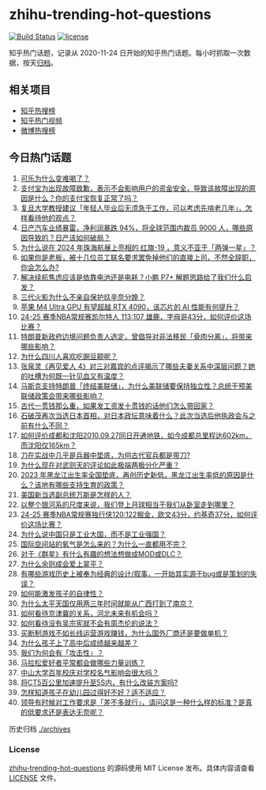 # zhihu-trending-hot-questions

[![Build Status](https://github.com/justjavac/zhihu-trending-hot-questions/workflows/ci/badge.svg?branch=master)](https://github.com/justjavac/zhihu-trending-hot-questions/actions)
[![license](https://img.shields.io/github/license/justjavac/zhihu-trending-hot-questions)](https://github.com/justjavac/zhihu-trending-hot-questions/blob/master/LICENSE)

知乎热门话题，记录从 2020-11-24
日开始的知乎热门话题。每小时抓取一次数据，按天[归档](./archives)。

## 相关项目

- [知乎热搜榜](https://github.com/justjavac/zhihu-trending-top-search)
- [知乎热门视频](https://github.com/justjavac/zhihu-trending-hot-video)
- [微博热搜榜](https://github.com/justjavac/weibo-trending-hot-search)

## 今日热门话题

<!-- BEGIN -->
<!-- 最后更新时间 Tue Nov 12 2024 02:09:41 GMT+0800 (China Standard Time) -->

1. [可乐为什么变难喝了？](https://www.zhihu.com/question/640943644)
1. [支付宝为出现故障致歉，表示不会影响用户的资金安全，导致该故障出现的原因是什么？你的支付宝恢复正常了吗？](https://www.zhihu.com/question/3834930122)
1. [复旦大学教授建议「年轻人毕业后无须急于工作，可以考虑先啃老几年」，怎样看待他的观点？](https://www.zhihu.com/question/3859575393)
1. [日产汽车业绩暴雷，净利润暴跌 94%，将全球范围内裁员 9000 人，哪些原因导致的？日产该如何破局？](https://www.zhihu.com/question/3840878787)
1. [为什么说在 2024 年珠海航展上亮相的 红旗-19 ，意义不亚于「两弹一星」？](https://www.zhihu.com/question/3427897013)
1. [如果你是老板，被十几位员工联名要求罢免掉他们的直接上司，不然全辞职，你会怎么办?](https://www.zhihu.com/question/3660334847)
1. [解决续航焦虑应该是依靠电池还是电耗？小鹏 P7+ 解题思路给了我们什么启发？](https://www.zhihu.com/question/3752410101)
1. [三代火影为什么不亲自保护玖辛奈分娩？](https://www.zhihu.com/question/291122235)
1. [苹果 M4 Ultra GPU 有望超越 RTX 4090，该芯片的 AI 性能有何提升？](https://www.zhihu.com/question/3641426906)
1. [24-25 赛季NBA常规赛凯尔特人 113:107 雄鹿，字母哥43分，如何评价这场比赛？](https://www.zhihu.com/question/3797262378)
1. [特朗普新政府边境问题负责人选定，曾倡导对非法移民「骨肉分离」，将带来哪些影响？](https://www.zhihu.com/question/3857344050)
1. [为什么四川人喜欢吃豌豆颠呢？](https://www.zhihu.com/question/2481541857)
1. [张泉灵《再见爱人 4》对三对嘉宾的点评揭示了哪些夫妻关系中深层问题？她的吐槽为何既一针见血又有温度？](https://www.zhihu.com/question/2719989215)
1. [马斯克支持特朗普「终结美联储」，为什么美联储要保持独立性？总统干预美联储政策会带来哪些影响？](https://www.zhihu.com/question/3856547979)
1. [古代一贯钱那么重，如果发工资发十贯钱的话他们怎么带回家？](https://www.zhihu.com/question/1623757807)
1. [石破茂再次当选日本首相，对日本政坛意味着什么？此次当选后他执政会与之前有什么不同？](https://www.zhihu.com/question/3855409835)
1. [如何评价成都和沈阳2010.09.27同日开通地铁，如今成都总里程达602km，而沈阳仅165km？](https://www.zhihu.com/question/667622462)
1. [刀在实战中几乎是兵器中垫底，为何古代官兵都是带刀?](https://www.zhihu.com/question/3816814100)
1. [为什么现在对武则天的评论如此极端两极分化严重？](https://www.zhihu.com/question/637547493)
1. [2023 年黑龙江出生率全国垫底，再创历史新低，黑龙江出生率低的原因是什么？该地有哪些支持生育的政策？](https://www.zhihu.com/question/3752939830)
1. [美国新当选副总统万斯是怎样的人？](https://www.zhihu.com/question/3349451914)
1. [以整个银河系的尺度来说，我们登上月球相当于我们从卧室走到哪里？](https://www.zhihu.com/question/3457597939)
1. [24-25 赛季NBA常规赛独行侠120:122掘金，欧文43分，约基奇37分，如何评价这场比赛？](https://www.zhihu.com/question/3824049380)
1. [为什么说中国只是工业大国，而不是工业强国？](https://www.zhihu.com/question/3200695278)
1. [国际空间站的氧气是怎么来的？为什么一直都用不完？](https://www.zhihu.com/question/510010941)
1. [对于《群星》有什么有趣的想法想做成MOD或DLC？](https://www.zhihu.com/question/288467117)
1. [为什么余则成会爱上翠平？](https://www.zhihu.com/question/35660830)
1. [有哪些游戏历史上被奉为经典的设计/叙事，一开始其实源于bug或是策划的失误？](https://www.zhihu.com/question/3835442697)
1. [如何能激发孩子的自律性？](https://www.zhihu.com/question/3780721697)
1. [为什么太平天国仅用两三年时间就能从广西打到了南京？](https://www.zhihu.com/question/3663200698)
1. [如何看待京津冀的关系，河北未来有机会吗？](https://www.zhihu.com/question/3520132228)
1. [如何看待没有吴宗宪就不会有周杰伦的说法？](https://www.zhihu.com/question/32803519)
1. [买断制游戏不如长线运营游戏赚钱，为什么国外厂商还是要做单机？](https://www.zhihu.com/question/667461847)
1. [为什么孩子上了高中后成绩越来越差？](https://www.zhihu.com/question/623054616)
1. [我们为何会有「攻击性」？](https://www.zhihu.com/question/3186333361)
1. [马拉松爱好者平常都会做哪些力量训练？](https://www.zhihu.com/question/3335181362)
1. [中山大学百年校庆对学校名气影响会很大吗？](https://www.zhihu.com/question/641181886)
1. [将CT5百公里加速提升至5S内，有什么改装方案吗?](https://www.zhihu.com/question/667842489)
1. [怎样知道孩子在幼儿园过得好不好？适不适应？](https://www.zhihu.com/question/2140320046)
1. [领导有时候对工作要求是「差不多就行」，请问这是一种什么样的标准？是真的低要求还是表达无奈呢？](https://www.zhihu.com/question/2886842405)

<!-- END -->

历史归档 [./archives](./archives)

### License

[zhihu-trending-hot-questions](https://github.com/justjavac/zhihu-trending-hot-questions)
的源码使用 MIT License 发布。具体内容请查看 [LICENSE](./LICENSE) 文件。
